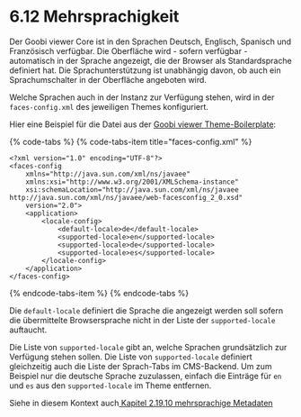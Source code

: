 # 6.12 Mehrsprachigkeit

Der Goobi viewer Core ist in den Sprachen Deutsch, Englisch, Spanisch und Französisch verfügbar. Die Oberfläche wird - sofern verfügbar - automatisch in der Sprache angezeigt, die der Browser als Standardsprache definiert hat. Die Sprachunterstützung ist unabhängig davon, ob auch ein Sprachumschalter in der Oberfläche angeboten wird.

Welche Sprachen auch in der Instanz zur Verfügung stehen, wird in der `faces-config.xml` des jeweiligen Themes konfiguriert.

Hier eine Beispiel für die Datei aus der [Goobi viewer Theme-Boilerplate](https://github.com/intranda/goobi-viewer-theme-boilerplate/blob/master/goobi-viewer-theme-boilerplate/src/META-INF/resources/resources/themes/faces-config.xml):

{% code-tabs %}
{% code-tabs-item title="faces-config.xml" %}
```markup
<?xml version="1.0" encoding="UTF-8"?>
<faces-config 
	xmlns="http://java.sun.com/xml/ns/javaee"
	xmlns:xsi="http://www.w3.org/2001/XMLSchema-instance"
	xsi:schemaLocation="http://java.sun.com/xml/ns/javaee http://java.sun.com/xml/ns/javaee/web-facesconfig_2_0.xsd"
	version="2.0">
	<application>
		<locale-config>
			<default-locale>de</default-locale>
			<supported-locale>en</supported-locale>			
			<supported-locale>de</supported-locale>			
			<supported-locale>es</supported-locale>			
		</locale-config>
	</application>
</faces-config>
```
{% endcode-tabs-item %}
{% endcode-tabs %}

Die `default-locale` definiert die Sprache die angezeigt werden soll sofern die übermittelte Browsersprache nicht in der Liste der `supported-locale` auftaucht.

Die Liste von `supported-locale` gibt an, welche Sprachen grundsätzlich zur Verfügung stehen sollen. Die Liste von `supported-locale` definiert gleichzeitig auch die Liste der Sprach-Tabs im CMS-Backend. Um zum Beispiel nur die deutsche Sprache zuzulassen, einfach die Einträge für `en` und `es` aus den `supported-locale` im Theme entfernen.

Siehe in diesem Kontext auch[ Kapitel 2.19.10 mehrsprachige Metadaten](../2/2.19/2.19.10.md)

